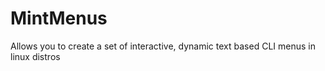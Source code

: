 # MintMenus
Allows you to create a set of interactive, dynamic text based CLI menus in linux distros
